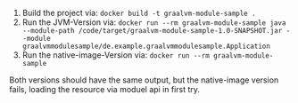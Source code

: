 1. Build the project via: `docker build -t graalvm-module-sample .`
2. Run the JVM-Version via: `docker run --rm graalvm-module-sample java --module-path /code/target/graalvm-module-sample-1.0-SNAPSHOT.jar --module graalvmmodulesample/de.example.graalvmmodulesample.Application`
3. Run the native-image-Version via: `docker run --rm graalvm-module-sample`

Both versions should have the same output, but the native-image version fails, loading the resource via moduel api in first try.
